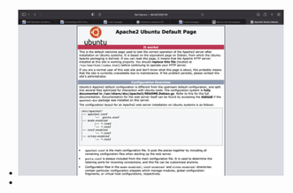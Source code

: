 - ![alt text](https://github.com/Chigo001/project-1-devops/blob/main/Images/Screenshot%202022-10-13%20at%201.33.26%20PM.png)
- 
